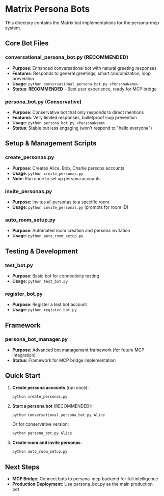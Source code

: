 # Matrix Persona Bots

This directory contains the Matrix bot implementations for the persona-mcp system.

## Core Bot Files

### **conversational_persona_bot.py** (RECOMMENDED)

- **Purpose**: Enhanced conversational bot with natural greeting responses
- **Features**: Responds to general greetings, smart randomization, loop prevention
- **Usage**: `python conversational_persona_bot.py <PersonaName>`
- **Status**: **RECOMMENDED** - Best user experience, ready for MCP bridge

### **persona_bot.py** (Conservative)

- **Purpose**: Conservative bot that only responds to direct mentions
- **Features**: Very limited responses, bulletproof loop prevention
- **Usage**: `python persona_bot.py <PersonaName>`
- **Status**: Stable but less engaging (won't respond to "hello everyone")

## Setup & Management Scripts

### **create_personas.py**

- **Purpose**: Creates Alice, Bob, Charlie persona accounts
- **Usage**: `python create_personas.py`
- **Note**: Run once to set up persona accounts

### **invite_personas.py**

- **Purpose**: Invites all personas to a specific room
- **Usage**: `python invite_personas.py` (prompts for room ID)

### **auto_room_setup.py**

- **Purpose**: Automated room creation and persona invitation
- **Usage**: `python auto_room_setup.py`

## Testing & Development

### **test_bot.py**

- **Purpose**: Basic bot for connectivity testing
- **Usage**: `python test_bot.py`

### **register_bot.py**

- **Purpose**: Register a test bot account
- **Usage**: `python register_bot.py`

## Framework

### **persona_bot_manager.py**

- **Purpose**: Advanced bot management framework (for future MCP integration)
- **Status**: Framework for MCP bridge implementation

## Quick Start

1. **Create persona accounts** (run once):

   ```bash
   python create_personas.py
   ```

2. **Start a persona bot** (RECOMMENDED):

   ```bash
   python conversational_persona_bot.py Alice
   ```

   Or for conservative version:

   ```bash
   python persona_bot.py Alice
   ```

3. **Create room and invite personas**:
   ```bash
   python auto_room_setup.py
   ```

## Next Steps

- **MCP Bridge**: Connect bots to persona-mcp backend for full intelligence
- **Production Deployment**: Use persona_bot.py as the main production bot
